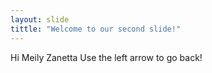 ```yaml
---
layout: slide
tittle: "Welcome to our second slide!"
---
```

Hi Meily Zanetta
Use the left arrow to go back!
